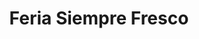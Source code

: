 ---
title: "Feria Siempre Fresco"
url: /ciudad-guayana-puerto-ordaz/feria-siempre-fresco/
shop: Gemüse & Obst
---